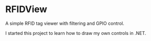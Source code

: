 RFIDView
========

A simple RFID tag viewer with filtering and GPIO control.

I started this project to learn how to draw my own controls in .NET.
